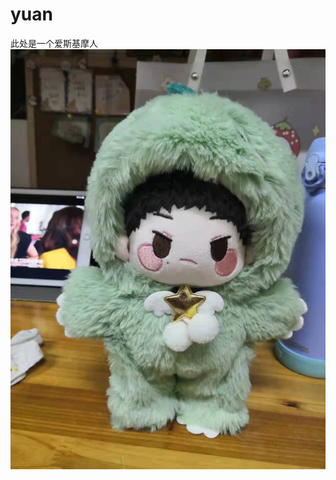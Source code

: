 # yuan

此处是一个爱斯基摩人
![image](https://github.com/mmszhezhi/yuan/blob/master/static/%E7%88%B1%E6%96%AF%E5%9F%BA%E6%91%A9%E4%BA%BA.jpg)

